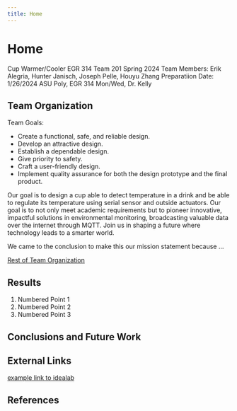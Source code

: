 ```yaml
---
title: Home
---      
```


# Home

Cup Warmer/Cooler
EGR 314 Team 201 Spring 2024
Team Members: Erik Alegria, Hunter Janisch, Joseph Pelle, Houyu Zhang
Preparatiion Date: 1/26/2024
ASU Poly, EGR 314 Mon/Wed, Dr. Kelly

## Team Organization
Team Goals:
* Create a functional, safe, and reliable design.
* Develop an attractive design.
* Establish a dependable design.
* Give priority to safety.
* Craft a user-friendly design.
* Implement quality assurance for both the design prototype and the final product.

Our goal is to design a cup able to detect temperature in a drink and be able to regulate its temperature using serial sensor and outside actuators. Our goal is to not only meet academic requirements but to pioneer innovative, impactful solutions in environmental monitoring, broadcasting valuable data over the internet through MQTT. Join us in shaping a future where technology leads to a smarter world.

We came to the conclusion to make this our mission statement because ...

[Rest of Team Organization](/background.md)

## Results

1. Numbered Point 1
1. Numbered Point 2
1. Numbered Point 3

## Conclusions and Future Work

## External Links

[example link to idealab](https://idealab.asu.edu)


## References

